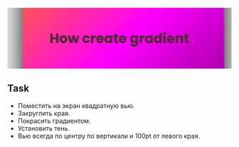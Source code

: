 ![Banner](Documentation/banner.png)

## Task

- Поместить на экран квадратную вью.
- Закруглить края.
- Покрасить градиентом.
- Установить тень.
- Вью всегда по центру по вертикали и 100pt от левого края.

